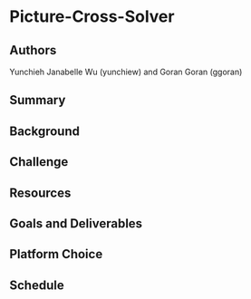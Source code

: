 # Picture-Cross-Solver
## Authors
Yunchieh Janabelle Wu (yunchiew) and Goran Goran (ggoran)

## Summary

## Background

## Challenge

## Resources

## Goals and Deliverables

## Platform Choice

## Schedule
